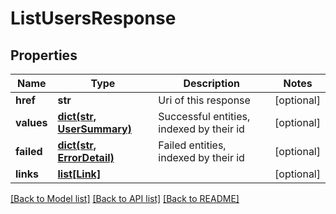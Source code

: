 # ListUsersResponse

## Properties
Name | Type | Description | Notes
------------ | ------------- | ------------- | -------------
**href** | **str** | Uri of this response | [optional] 
**values** | [**dict(str, UserSummary)**](UserSummary.md) | Successful entities, indexed by their id | [optional] 
**failed** | [**dict(str, ErrorDetail)**](ErrorDetail.md) | Failed entities, indexed by their id | [optional] 
**links** | [**list[Link]**](Link.md) |  | [optional] 

[[Back to Model list]](../README.md#documentation-for-models) [[Back to API list]](../README.md#documentation-for-api-endpoints) [[Back to README]](../README.md)


